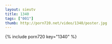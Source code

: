 ```yaml
--- 
layout: sieutv
title: 1340
tags: ["001"]
thumb: http://porn720.net/video/1340/poster.jpg
---
```

{% include porn720 key="1340" %} 
